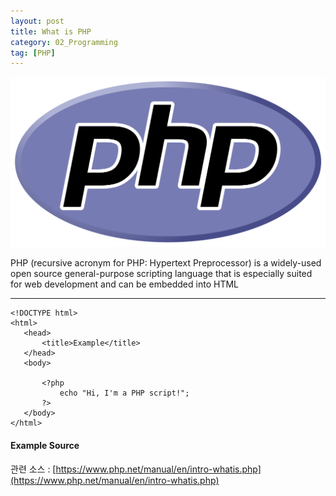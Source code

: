 ```yaml
---
layout: post
title: What is PHP
category: 02_Programming
tag: [PHP]
---
```



![example](/assets/images/php.png)

PHP (recursive acronym for PHP: Hypertext Preprocessor) is a widely-used open source general-purpose scripting language that is especially suited for web development and can be embedded into HTML



----



 ```
<!DOCTYPE html>
<html>
    <head>
        <title>Example</title>
    </head>
    <body>

        <?php
            echo "Hi, I'm a PHP script!";
        ?>
    </body>
</html>
```
#### Example Source

관련 소스 : [https://www.php.net/manual/en/intro-whatis.php](https://www.php.net/manual/en/intro-whatis.php)
